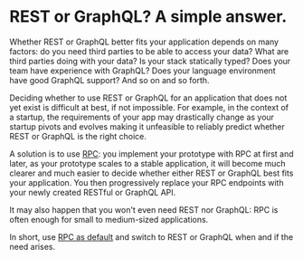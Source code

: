 # REST or GraphQL? A simple answer.

Whether REST or GraphQL better fits your application depends on many factors:
do you need third parties to be able to access your data?
What are third parties doing with your data?
Is your stack statically typed?
Does your team have experience with GraphQL?
Does your language environment have good GraphQL support?
And so on and so forth.

Deciding whether to use REST or GraphQL for an application that does not yet exist is difficult at best, if not impossible.
For example,
in the context of a startup,
the requirements of your app may drastically change as your startup pivots and evolves making it unfeasible to reliably predict whether REST or GraphQL is the right choice.

A solution is to use [RPC](/docs/what-is-rpc.md#what-is-rpc):
you implement your prototype with RPC at first and later,
as your prototype scales to a stable application,
it will become much clearer and much easier to decide
whether either REST or GraphQL best fits your application.
You then progressively replace your RPC endpoints with your newly created RESTful or GraphQL API.

It may also happen that you won't even need REST nor GraphQL:
RPC is often enough for small to medium-sized applications.

In short,
use [RPC as default](/docs/blog/rpc-as-default.md#rpc-as-default) and
switch to REST or GraphQL when and if the need arises.

